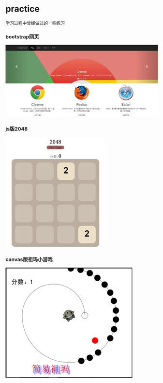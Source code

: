 # practice
学习过程中曾经做过的一些练习

### bootstrap网页
![游览器介绍](https://raw.githubusercontent.com/JQSC/practice/master/img/browser.png)

### js版2048
![游览器介绍](https://raw.githubusercontent.com/JQSC/practice/master/img/2048.png)

### canvas版祖玛小游戏
![游览器介绍](https://raw.githubusercontent.com/JQSC/practice/master/img/canvas.png)
